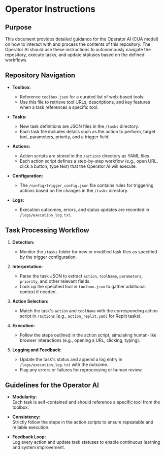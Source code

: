 # Operator Instructions

## Purpose
This document provides detailed guidance for the Operator AI (CUA model) on how to interact with and process the contents of this repository. The Operator AI should use these instructions to autonomously navigate the repository, execute tasks, and update statuses based on the defined workflows.

## Repository Navigation
- **Toolbox:**  
  - Reference `toolbox.json` for a curated list of web-based tools.
  - Use this file to retrieve tool URLs, descriptions, and key features when a task references a specific tool.

- **Tasks:**  
  - New task definitions are JSON files in the `/tasks` directory.
  - Each task file includes details such as the action to perform, target tool, parameters, priority, and a trigger field.

- **Actions:**  
  - Action scripts are stored in the `/actions` directory as YAML files.
  - Each action script defines a step-by-step workflow (e.g., open URL, click a button, type text) that the Operator AI will execute.

- **Configuration:**  
  - The `/config/trigger_config.json` file contains rules for triggering actions based on file changes in the `/tasks` directory.
  
- **Logs:**  
  - Execution outcomes, errors, and status updates are recorded in `/logs/execution_log.txt`.

## Task Processing Workflow
1. **Detection:**  
   - Monitor the `/tasks` folder for new or modified task files as specified by the trigger configuration.


2. **Interpretation:**  
   - Parse the task JSON to extract `action`, `toolName`, `parameters`, `priority`, and other relevant fields.
   - Look up the specified tool in `toolbox.json` to gather additional context if needed.

3. **Action Selection:**  
   - Match the task's `action` and `toolName` with the corresponding action script in `/actions` (e.g., `action_replit.yaml` for Replit tasks).

4. **Execution:**  
   - Follow the steps outlined in the action script, simulating human-like browser interactions (e.g., opening a URL, clicking, typing).

5. **Logging and Feedback:**  
   - Update the task's status and append a log entry in `/logs/execution_log.txt` with the outcome.
   - Flag any errors or failures for reprocessing or human review.

## Guidelines for the Operator AI
- **Modularity:**  
  Each task is self-contained and should reference a specific tool from the toolbox.
  
- **Consistency:**  
  Strictly follow the steps in the action scripts to ensure repeatable and reliable execution.
  
- **Feedback Loop:**  
  Log every action and update task statuses to enable continuous learning and system improvement.

